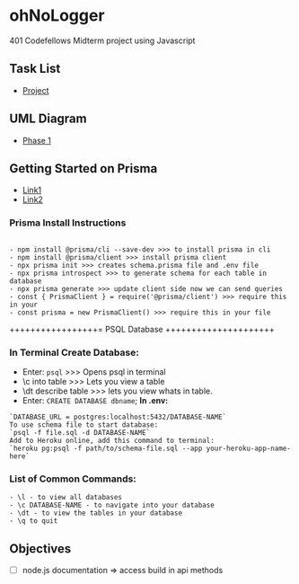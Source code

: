 # ohNoLogger

401 Codefellows Midterm project using Javascript

## Task List

- [Project](https://github.com/401-midterm-DaveeRyanBenJon/ohNoLogger/projects/1)

## UML Diagram

- [Phase 1](./assets/phaseuml.md)

## Getting Started on Prisma

- [Link1](https://www.prisma.io/docs/getting-started/setup-prisma/start-from-scratch-sql-typescript-postgres)
- [Link2](https://www.youtube.com/watch?v=0RhtQgIs-TE)

### Prisma Install Instructions

```

- npm install @prisma/cli --save-dev >>> to install prisma in cli
- npm install @prisma/client >>> install prisma client
- npx prisma init >>> creates schema.prisma file and .env file
- npx prisma introspect >>> to generate schema for each table in database
- npx prisma generate >>> update client side now we can send queries
- const { PrismaClient } = require('@prisma/client') >>> require this in your
- const prisma = new PrismaClient() >>> require this in your file
```

+++++++++++++++++= PSQL Database +++++++++++++++++++++

### In Terminal Create Database:

- Enter: `psql` >>> Opens psql in terminal
- \c into table >>> Lets you view a table
- \dt describe table >>> lets you view whats in table.
- Enter: `CREATE DATABASE dbname`;
  **In .env:**

```
`DATABASE_URL = postgres:localhost:5432/DATABASE-NAME`
To use schema file to start database:
`psql -f file.sql -d DATABASE-NAME`
Add to Heroku online, add this command to terminal:
`heroku pg:psql -f path/to/schema-file.sql --app your-heroku-app-name-here`
```

### List of Common Commands:

```
- \l - to view all databases
- \c DATABASE-NAME - to navigate into your database
- \dt - to view the tables in your database
- \q to quit
```

## Objectives

- [ ] node.js documentation => access build in api methods
